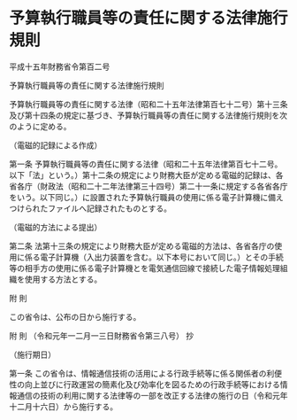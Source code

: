 # 予算執行職員等の責任に関する法律施行規則

平成十五年財務省令第百二号

予算執行職員等の責任に関する法律施行規則

予算執行職員等の責任に関する法律（昭和二十五年法律第百七十二号）第十三条及び第十四条の規定に基づき、予算執行職員等の責任に関する法律施行規則を次のように定める。

（電磁的記録による作成）

第一条 予算執行職員等の責任に関する法律（昭和二十五年法律第百七十二号。以下「法」という。）第十二条の規定により財務大臣が定める電磁的記録は、各省各庁（財政法（昭和二十二年法律第三十四号）第二十一条に規定する各省各庁をいう。以下同じ。）に設置された予算執行職員の使用に係る電子計算機に備えつけられたファイルへ記録されたものとする。

（電磁的方法による提出）

第二条 法第十三条の規定により財務大臣が定める電磁的方法は、各省各庁の使用に係る電子計算機（入出力装置を含む。以下本号において同じ。）とその手続等の相手方の使用に係る電子計算機とを電気通信回線で接続した電子情報処理組織を使用する方法とする。

附 則

この省令は、公布の日から施行する。

附 則 （令和元年一二月一三日財務省令第三八号） 抄

（施行期日）

第一条 この省令は、情報通信技術の活用による行政手続等に係る関係者の利便性の向上並びに行政運営の簡素化及び効率化を図るための行政手続等における情報通信の技術の利用に関する法律等の一部を改正する法律の施行の日（令和元年十二月十六日）から施行する。
